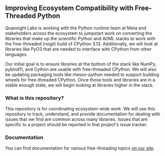 ## Improving Ecosystem Compatibility with Free-Threaded Python

Quansight Labs is working with the Python runtime team at Meta and stakeholders
across the ecosystem to jumpstart work on converting the libraries that make up
the scientific Python and AI/ML stacks to work with the free-threaded (nogil)
build of CPython 3.13. Additionally, we will look at libraries like PyO3
that are needed to interface with CPython from other languages.

Our initial goal is to ensure libraries at the bottom of the stack like
NumPy, pybind11, and Cython are usable with free-threaded CPython. We will also
be updating packaging tools like meson-python needed to support building wheels
for free-threaded CPython. Once those tools and libraries are in a stable
enough state, we will begin looking at libraries higher in the stack.

### What is this repository?

This repository is for coordinating ecosystem-wide work. We will use
this repository to track, understand, and provide documentation for
dealing with issues that we find are common across many
libraries. Issues that are specific to a project should be reported in
that project's issue tracker.

### Documentation

You can find documentation for various free-threading topics
[on our site](https://pyfreethreading.github.io).
